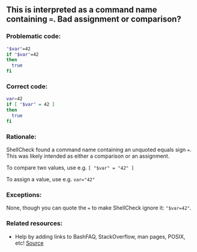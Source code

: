 ## This is interpreted as a command name containing `=`. Bad assignment or comparison?

### Problematic code:

```sh
"$var"=42
if "$var"=42
then
  true
fi
```

### Correct code:

```sh
var=42
if [ "$var" = 42 ]
then
  true
fi
```

### Rationale:

ShellCheck found a command name containing an unquoted equals sign `=`. This was likely intended as either a comparison or an assignment.

To compare two values, use e.g. `[ "$var" = "42" ]`

To assign a value, use e.g. `var="42"`

### Exceptions:

None, though you can quote the `=` to make ShellCheck ignore it: `"$var=42"`.

### Related resources:

* Help by adding links to BashFAQ, StackOverflow, man pages, POSIX, etc!
[Source](https://github.com/koalaman/shellcheck/wiki/SC2276)


